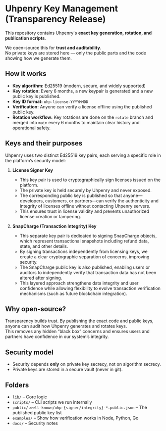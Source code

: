 # Uhpenry Key Management (Transparency Release)

This repository contains Uhpenry's **exact key generation, rotation, and publication scripts**.

We open-source this for **trust and auditability**.  
No private keys are stored here — only the public parts and the code showing how we generate them.

## How it works

- **Key algorithm:** Ed25519 (modern, secure, and widely supported)
- **Key rotation:** Every 6 months, a new keypair is generated and a new public key is published.
- **Key ID format:** `uhp-license-YYYYMMDD`
- **Verification:** Anyone can verify a license offline using the published public key.
- **Rotation workflow:** Key rotations are done on the `rotate` branch and merged into `main` every 6 months to maintain clear history and operational safety.

## Keys and their purposes

Uhpenry uses two distinct Ed25519 key pairs, each serving a specific role in the platform’s security model:

1. **License Signer Key**

   - This key pair is used to cryptographically sign licenses issued on the platform.
   - The private key is held securely by Uhpenry and never exposed.
   - The corresponding public key is published so that anyone—developers, customers, or partners—can verify the authenticity and integrity of licenses offline without contacting Uhpenry servers.
   - This ensures trust in license validity and prevents unauthorized license creation or tampering.

2. **SnapCharge (Transaction Integrity) Key**
   - This separate key pair is dedicated to signing SnapCharge objects, which represent transactional snapshots including refund data, state, and other details.
   - By signing transactions independently from licensing keys, we create a clear cryptographic separation of concerns, improving security.
   - The SnapCharge public key is also published, enabling users or auditors to independently verify that transaction data has not been altered after signing.
   - This layered approach strengthens data integrity and user confidence while allowing flexibility to evolve transaction verification mechanisms (such as future blockchain integration).

## Why open-source?

Transparency builds trust. By publishing the exact code and public keys, anyone can audit how Uhpenry generates and rotates keys.  
This removes any hidden “black box” concerns and ensures users and partners have confidence in our system’s integrity.

## Security model

- Security depends **only** on private key secrecy, not on algorithm secrecy.
- Private keys are stored in a secure vault (never in git).

## Folders

- `lib/` – Core logic
- `scripts/` – CLI scripts we run internally
- `public/.well-known/uhp-{signer/integrity}-*.public.json` – The published public key list
- `examples/` – Show how verification works in Node, Python, Go
- `docs/` – Security notes
